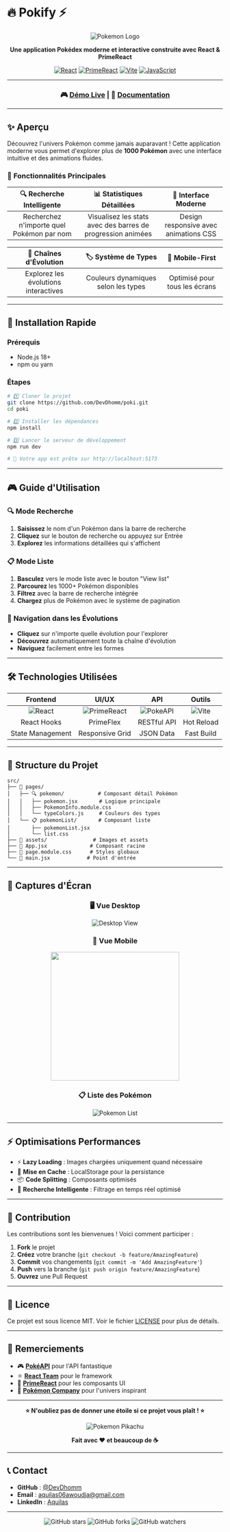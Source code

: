 # 🔥 **Pokify** ⚡

<div align="center">

![Pokemon Logo](https://raw.githubusercontent.com/PokeAPI/sprites/master/sprites/pokemon/other/official-artwork/25.png)

**Une application Pokédex moderne et interactive construite avec React & PrimeReact**

[![React](https://img.shields.io/badge/React-18+-61dafb?style=for-the-badge&logo=react&logoColor=white)](https://reactjs.org/)
[![PrimeReact](https://img.shields.io/badge/PrimeReact-10+-007ad9?style=for-the-badge&logo=primereact&logoColor=white)](https://primereact.org/)
[![Vite](https://img.shields.io/badge/Vite-5+-646cff?style=for-the-badge&logo=vite&logoColor=white)](https://vitejs.dev/)
[![JavaScript](https://img.shields.io/badge/JavaScript-ES6+-f7df1e?style=for-the-badge&logo=javascript&logoColor=black)](https://javascript.info/)

---

### 🎮 **[Démo Live](https://pokify.vercel.app)** | 📖 **[Documentation](#documentation)**

</div>

---

## ✨ **Aperçu**

Découvrez l'univers Pokémon comme jamais auparavant ! Cette application moderne vous permet d'explorer plus de **1000 Pokémon** avec une interface intuitive et des animations fluides.

### 🎯 **Fonctionnalités Principales**

|       🔍 **Recherche Intelligente**       |               📊 **Statistiques Détaillées**                |       🎨 **Interface Moderne**        |
| :---------------------------------------: | :---------------------------------------------------------: | :-----------------------------------: |
| Recherchez n'importe quel Pokémon par nom | Visualisez les stats avec des barres de progression animées | Design responsive avec animations CSS |

|      🔄 **Chaînes d'Évolution**      |       🏷️ **Système de Types**       |      📱 **Mobile-First**      |
| :----------------------------------: | :---------------------------------: | :---------------------------: |
| Explorez les évolutions interactives | Couleurs dynamiques selon les types | Optimisé pour tous les écrans |

---

## 🚀 **Installation Rapide**

### Prérequis

- Node.js 18+
- npm ou yarn

### Étapes

```bash
# 1️⃣ Cloner le projet
git clone https://github.com/DevDhomm/poki.git
cd poki

# 2️⃣ Installer les dépendances
npm install

# 3️⃣ Lancer le serveur de développement
npm run dev

# 🎉 Votre app est prête sur http://localhost:5173
```

---

## 🎮 **Guide d'Utilisation**

### 🔍 **Mode Recherche**

1. **Saisissez** le nom d'un Pokémon dans la barre de recherche
2. **Cliquez** sur le bouton de recherche ou appuyez sur Entrée
3. **Explorez** les informations détaillées qui s'affichent

### 📋 **Mode Liste**

1. **Basculez** vers le mode liste avec le bouton "View list"
2. **Parcourez** les 1000+ Pokémon disponibles
3. **Filtrez** avec la barre de recherche intégrée
4. **Chargez** plus de Pokémon avec le système de pagination

### 🔄 **Navigation dans les Évolutions**

- **Cliquez** sur n'importe quelle évolution pour l'explorer
- **Découvrez** automatiquement toute la chaîne d'évolution
- **Naviguez** facilement entre les formes

---

## 🛠️ **Technologies Utilisées**

<div align="center">

|                                             Frontend                                              |                                                      UI/UX                                                       |                                                   API                                                   |                                             Outils                                             |
| :-----------------------------------------------------------------------------------------------: | :--------------------------------------------------------------------------------------------------------------: | :-----------------------------------------------------------------------------------------------------: | :--------------------------------------------------------------------------------------------: |
| ![React](https://img.shields.io/badge/-React-61dafb?style=flat-square&logo=react&logoColor=white) | ![PrimeReact](https://img.shields.io/badge/-PrimeReact-007ad9?style=flat-square&logo=primereact&logoColor=white) | ![PokeAPI](https://img.shields.io/badge/-PokéAPI-ffcb05?style=flat-square&logo=pokemon&logoColor=black) | ![Vite](https://img.shields.io/badge/-Vite-646cff?style=flat-square&logo=vite&logoColor=white) |
|                                            React Hooks                                            |                                                    PrimeFlex                                                     |                                               RESTful API                                               |                                           Hot Reload                                           |
|                                         State Management                                          |                                                 Responsive Grid                                                  |                                                JSON Data                                                |                                           Fast Build                                           |

</div>

---

## 📁 **Structure du Projet**

```
src/
├── 📂 pages/
│   ├── 🔍 pokemon/           # Composant détail Pokémon
│   │   ├── pokemon.jsx       # Logique principale
│   │   ├── PokemonInfo.module.css
│   │   └── typeColors.js     # Couleurs des types
│   └── 📋 pokemonList/       # Composant liste
│       ├── pokemonList.jsx
│       └── list.css
├── 🎨 assets/               # Images et assets
├── 📄 App.jsx              # Composant racine
├── 🎨 page.module.css      # Styles globaux
└── 🚀 main.jsx            # Point d'entrée
```

---

## 🎨 **Captures d'Écran**

<div align="center">

### 🖥️ **Vue Desktop**

![Desktop View](https://via.placeholder.com/800x500/61dafb/white?text=Desktop+Pokemon+View)

### 📱 **Vue Mobile**

<img src="https://via.placeholder.com/300x600/61dafb/white?text=Mobile+Pokemon+View" width="300">

### 📋 **Liste des Pokémon**

![Pokemon List](https://via.placeholder.com/800x500/007ad9/white?text=Pokemon+List+View)

</div>

---

## ⚡ **Optimisations Performances**

- ⚡ **Lazy Loading** : Images chargées uniquement quand nécessaire
- 🔄 **Mise en Cache** : LocalStorage pour la persistance
- 📦 **Code Splitting** : Composants optimisés
- 🎯 **Recherche Intelligente** : Filtrage en temps réel optimisé

---

## 🤝 **Contribution**

Les contributions sont les bienvenues ! Voici comment participer :

1. **Fork** le projet
2. **Créez** votre branche (`git checkout -b feature/AmazingFeature`)
3. **Commit** vos changements (`git commit -m 'Add AmazingFeature'`)
4. **Push** vers la branche (`git push origin feature/AmazingFeature`)
5. **Ouvrez** une Pull Request

---

## 📝 **Licence**

Ce projet est sous licence MIT. Voir le fichier [LICENSE](LICENSE) pour plus de détails.

---

## 🙏 **Remerciements**

- 🎮 **[PokéAPI](https://pokeapi.co/)** pour l'API fantastique
- ⚛️ **[React Team](https://reactjs.org/)** pour le framework
- 🎨 **[PrimeReact](https://primereact.org/)** pour les composants UI
- 🎯 **[Pokémon Company](https://www.pokemon.com/)** pour l'univers inspirant

---

<div align="center">

**⭐ N'oubliez pas de donner une étoile si ce projet vous plaît ! ⭐**

![Pokemon Pikachu](https://raw.githubusercontent.com/PokeAPI/sprites/master/sprites/pokemon/other/official-artwork/25.png)

**Fait avec ❤️ et beaucoup de ☕**

</div>

---

## 📞 **Contact**

- **GitHub** : [@DevDhomm](https://github.com/DevDhomm)
- **Email** : aquilas06awoudja@gmail.com
- **LinkedIn** : [Aquilas](https://linkedin.com/in/aquilasawoudja)

---

<div align="center">

![GitHub stars](https://img.shields.io/github/stars/DevDhomm/poki?style=social)
![GitHub forks](https://img.shields.io/github/forks/DevDhomm/poki?style=social)
![GitHub watchers](https://img.shields.io/github/watchers/DevDhomm/poki?style=social)

</div>
